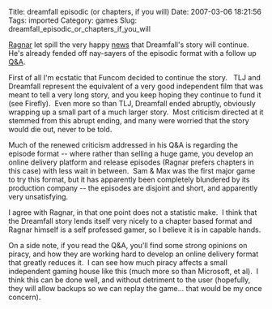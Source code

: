 Title: dreamfall episodic (or chapters, if you will)
Date: 2007-03-06 18:21:56
Tags: imported
Category: games
Slug: dreamfall_episodic_or_chapters_if_you_will

<a href="http://ragnartornquist.com/?p=291" title="Creator of TLJ & Dreamfall">Ragnar</a> let spill the very happy <a href="http://www.funcom.com/wsp/funcom/frontend.cgi?session=v0ogjj5npfodbrc0bijdl3rig9efbm&func=publish.show&func_id=1191&table=CONTENT&item=1004" title="Official announcement">news</a> that Dreamfall's story will continue.  He's already fended off nay-sayers of the episodic format with a follow up <a href="http://ragnartornquist.com/?p=293" title="I must say he gets a little feisty">Q&A</a>.

First of all I'm ecstatic that Funcom decided to continue the story.   TLJ and Dreamfall represent the equivalent of a very good independent film that was meant to tell a very long story, and you keep hoping they continue to fund it (see Firefly).  Even more so than TLJ, Dreamfall ended abruptly, obviously wrapping up a small part of a much larger story.  Most criticism directed at it stemmed from this abrupt ending, and many were worried that the story would die out, never to be told.

Much of the renewed criticism addressed in his Q&A is regarding the episode format -- where rather than selling a huge game, you develop an online delivery platform and release episodes (Ragnar prefers chapters in this case) with less wait in between.  Sam & Max was the first major game to try this format, but it has apparently been completely blundered by its production company -- the episodes are disjoint and short, and apparently very unsatisfying.

I agree with Ragnar, in that one point does not a statistic make.  I think that the Dreamfall story lends itself very nicely to a chapter based format and Ragnar himself is a self professed gamer, so I believe it is in capable hands.

On a side note, if you read the Q&A, you'll find some strong opinions on piracy, and how they are working hard to develop an online delivery format that greatly reduces it.  I can see how much piracy affects a small independent gaming house like this (much more so than Microsoft, et al).  I think this can be done well, and without detriment to the user (hopefully, they will allow backups so we can replay the game... that would be my once concern).
